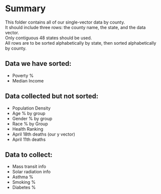 # Summary
This folder contains all of our single-vector data by county.  
It should include three rows: the county name, the state, and the data vector.  
Only contiguous 48 states should be used.  
All rows are to be sorted alphabetically by state, then sorted alphabetically by county.

## Data we have sorted:
* Poverty % 
* Median Income

## Data collected but not sorted:
* Population Density
* Age % by group
* Gender % by group
* Race % by Group
* Health Ranking
* April 18th deaths (our y vector)
* April 11th deaths

## Data to collect:
* Mass transit info 
* Solar radiation info
* Asthma %
* Smoking %
* Diabetes %


